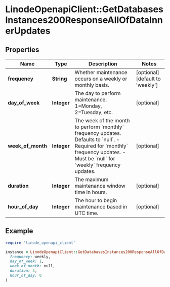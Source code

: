 # LinodeOpenapiClient::GetDatabasesInstances200ResponseAllOfDataInnerUpdates

## Properties

| Name | Type | Description | Notes |
| ---- | ---- | ----------- | ----- |
| **frequency** | **String** | Whether maintenance occurs on a weekly or monthly basis. | [optional][default to &#39;weekly&#39;] |
| **day_of_week** | **Integer** | The day to perform maintenance. 1&#x3D;Monday, 2&#x3D;Tuesday, etc. | [optional] |
| **week_of_month** | **Integer** | The week of the month to perform &#x60;monthly&#x60; frequency updates. Defaults to &#x60;null&#x60;.  - Required for &#x60;monthly&#x60; frequency updates.  - Must be &#x60;null&#x60; for &#x60;weekly&#x60; frequency updates. | [optional] |
| **duration** | **Integer** | The maximum maintenance window time in hours. | [optional] |
| **hour_of_day** | **Integer** | The hour to begin maintenance based in UTC time. | [optional] |

## Example

```ruby
require 'linode_openapi_client'

instance = LinodeOpenapiClient::GetDatabasesInstances200ResponseAllOfDataInnerUpdates.new(
  frequency: weekly,
  day_of_week: 1,
  week_of_month: null,
  duration: 3,
  hour_of_day: 0
)
```

